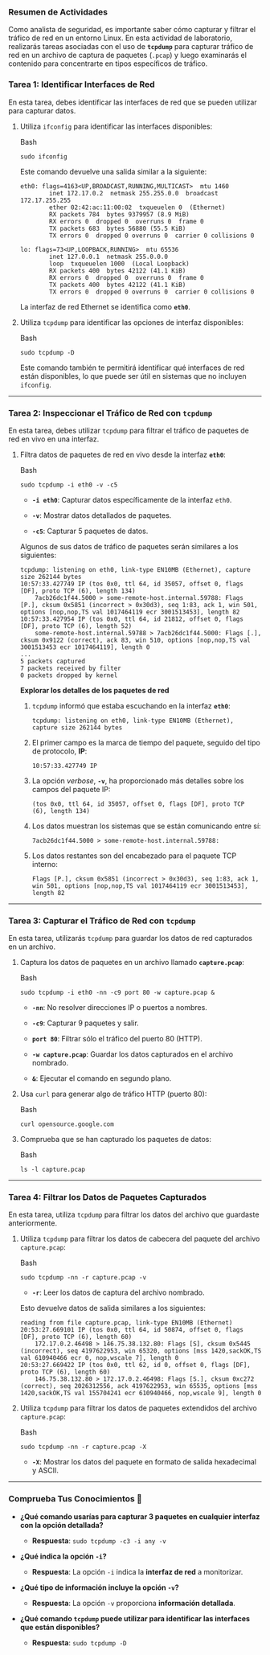 
### Resumen de Actividades

Como analista de seguridad, es importante saber cómo capturar y filtrar el tráfico de red en un entorno Linux. En esta actividad de laboratorio, realizarás tareas asociadas con el uso de **`tcpdump`** para capturar tráfico de red en un archivo de captura de paquetes (`.pcap`) y luego examinarás el contenido para concentrarte en tipos específicos de tráfico.

### Tarea 1: Identificar Interfaces de Red

En esta tarea, debes identificar las interfaces de red que se pueden utilizar para capturar datos.

1. Utiliza `ifconfig` para identificar las interfaces disponibles:
    
    Bash
    
    ```
    sudo ifconfig
    ```
    
    Este comando devuelve una salida similar a la siguiente:
    
    ```
    eth0: flags=4163<UP,BROADCAST,RUNNING,MULTICAST>  mtu 1460
            inet 172.17.0.2  netmask 255.255.0.0  broadcast 172.17.255.255
            ether 02:42:ac:11:00:02  txqueuelen 0  (Ethernet)
            RX packets 784  bytes 9379957 (8.9 MiB)
            RX errors 0  dropped 0  overruns 0  frame 0
            TX packets 683  bytes 56880 (55.5 KiB)
            TX errors 0  dropped 0 overruns 0  carrier 0 collisions 0
    
    lo: flags=73<UP,LOOPBACK,RUNNING>  mtu 65536
            inet 127.0.0.1  netmask 255.0.0.0
            loop  txqueuelen 1000  (Local Loopback)
            RX packets 400  bytes 42122 (41.1 KiB)
            RX errors 0  dropped 0  overruns 0  frame 0
            TX packets 400  bytes 42122 (41.1 KiB)
            TX errors 0  dropped 0 overruns 0  carrier 0 collisions 0
    ```
    
    La interfaz de red Ethernet se identifica como **`eth0`**.
    
2. Utiliza `tcpdump` para identificar las opciones de interfaz disponibles:
    
    Bash
    
    ```
    sudo tcpdump -D
    ```
    
    Este comando también te permitirá identificar qué interfaces de red están disponibles, lo que puede ser útil en sistemas que no incluyen `ifconfig`.
    

---

### Tarea 2: Inspeccionar el Tráfico de Red con `tcpdump`

En esta tarea, debes utilizar `tcpdump` para filtrar el tráfico de paquetes de red en vivo en una interfaz.

1. Filtra datos de paquetes de red en vivo desde la interfaz **`eth0`**:
    
    Bash
    
    ```
    sudo tcpdump -i eth0 -v -c5
    ```
    
    - **`-i eth0`**: Capturar datos específicamente de la interfaz `eth0`.
        
    - **`-v`**: Mostrar datos detallados de paquetes.
        
    - **`-c5`**: Capturar 5 paquetes de datos.
        
    
    Algunos de sus datos de tráfico de paquetes serán similares a los siguientes:
    
    ```
    tcpdump: listening on eth0, link-type EN10MB (Ethernet), capture size 262144 bytes
    10:57:33.427749 IP (tos 0x0, ttl 64, id 35057, offset 0, flags [DF], proto TCP (6), length 134)
        7acb26dc1f44.5000 > some-remote-host.internal.59788: Flags [P.], cksum 0x5851 (incorrect > 0x30d3), seq 1:83, ack 1, win 501, options [nop,nop,TS val 1017464119 ecr 3001513453], length 82
    10:57:33.427954 IP (tos 0x0, ttl 64, id 21812, offset 0, flags [DF], proto TCP (6), length 52)
        some-remote-host.internal.59788 > 7acb26dc1f44.5000: Flags [.], cksum 0x9122 (correct), ack 83, win 510, options [nop,nop,TS val 3001513453 ecr 1017464119], length 0
    ...
    5 packets captured
    7 packets received by filter
    0 packets dropped by kernel
    ```
    
    **Explorar los detalles de los paquetes de red**
    
    1. `tcpdump` informó que estaba escuchando en la interfaz **`eth0`**:
        
        ```
        tcpdump: listening on eth0, link-type EN10MB (Ethernet), capture size 262144 bytes
        ```
        
    2. El primer campo es la marca de tiempo del paquete, seguido del tipo de protocolo, **IP**:
        
        ```
        10:57:33.427749 IP 
        ```
        
    3. La opción _verbose_, **`-v`**, ha proporcionado más detalles sobre los campos del paquete IP:
        
        ```
        (tos 0x0, ttl 64, id 35057, offset 0, flags [DF], proto TCP (6), length 134)
        ```
        
    4. Los datos muestran los sistemas que se están comunicando entre sí:
        
        ```
        7acb26dc1f44.5000 > some-remote-host.internal.59788:
        ```
        
    5. Los datos restantes son del encabezado para el paquete TCP interno:
        
        ```
        Flags [P.], cksum 0x5851 (incorrect > 0x30d3), seq 1:83, ack 1, win 501, options [nop,nop,TS val 1017464119 ecr 3001513453], length 82
        ```
        

---

### Tarea 3: Capturar el Tráfico de Red con `tcpdump`

En esta tarea, utilizarás `tcpdump` para guardar los datos de red capturados en un archivo.

1. Captura los datos de paquetes en un archivo llamado **`capture.pcap`**:
    
    Bash
    
    ```
    sudo tcpdump -i eth0 -nn -c9 port 80 -w capture.pcap &
    ```
    
    - **`-nn`**: No resolver direcciones IP o puertos a nombres.
        
    - **`-c9`**: Capturar 9 paquetes y salir.
        
    - **`port 80`**: Filtrar sólo el tráfico del puerto 80 (HTTP).
        
    - **`-w capture.pcap`**: Guardar los datos capturados en el archivo nombrado.
        
    - **`&`**: Ejecutar el comando en segundo plano.
        
2. Usa `curl` para generar algo de tráfico HTTP (puerto 80):
    
    Bash
    
    ```
    curl opensource.google.com
    ```
    
3. Comprueba que se han capturado los paquetes de datos:
    
    Bash
    
    ```
    ls -l capture.pcap
    ```
    

---

### Tarea 4: Filtrar los Datos de Paquetes Capturados

En esta tarea, utiliza `tcpdump` para filtrar los datos del archivo que guardaste anteriormente.

1. Utiliza `tcpdump` para filtrar los datos de cabecera del paquete del archivo `capture.pcap`:
    
    Bash
    
    ```
    sudo tcpdump -nn -r capture.pcap -v
    ```
    
    - **`-r`**: Leer los datos de captura del archivo nombrado.
        
    
    Esto devuelve datos de salida similares a los siguientes:
    
    ```
    reading from file capture.pcap, link-type EN10MB (Ethernet)
    20:53:27.669101 IP (tos 0x0, ttl 64, id 50874, offset 0, flags [DF], proto TCP (6), length 60)
        172.17.0.2.46498 > 146.75.38.132.80: Flags [S], cksum 0x5445 (incorrect), seq 4197622953, win 65320, options [mss 1420,sackOK,TS val 610940466 ecr 0, nop,wscale 7], length 0
    20:53:27.669422 IP (tos 0x0, ttl 62, id 0, offset 0, flags [DF], proto TCP (6), length 60)
        146.75.38.132.80 > 172.17.0.2.46498: Flags [S.], cksum 0xc272 (correct), seq 2026312556, ack 4197622953, win 65535, options [mss 1420,sackOK,TS val 155704241 ecr 610940466, nop,wscale 9], length 0
    ```
    
2. Utiliza `tcpdump` para filtrar los datos de paquetes extendidos del archivo `capture.pcap`:
    
    Bash
    
    ```
    sudo tcpdump -nn -r capture.pcap -X
    ```
    
    - **`-X`**: Mostrar los datos del paquete en formato de salida hexadecimal y ASCII.
        

---

### Comprueba Tus Conocimientos 🧠

- **¿Qué comando usarías para capturar 3 paquetes en cualquier interfaz con la opción detallada?**
    
    - **Respuesta**: `sudo tcpdump -c3 -i any -v`
        
- **¿Qué indica la opción `-i`?**
    
    - **Respuesta**: La opción `-i` indica la **interfaz de red** a monitorizar.
        
- **¿Qué tipo de información incluye la opción `-v`?**
    
    - **Respuesta**: La opción `-v` proporciona **información detallada**.
        
- **¿Qué comando `tcpdump` puede utilizar para identificar las interfaces que están disponibles?**
    
    - **Respuesta**: `sudo tcpdump -D`